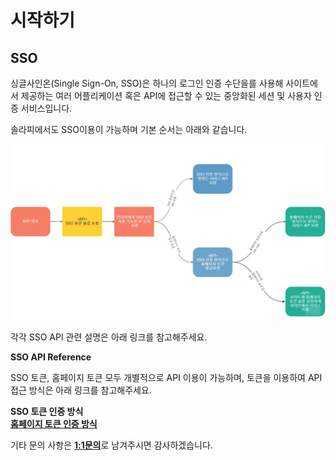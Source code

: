 # 시작하기

## SSO

싱글사인온\(Single Sign-On, SSO\)은 하나의 로그인 인증 수단을를 사용해 사이트에서 제공하는 여러 어플리케이션 혹은 API에 접근할 수 있는 중앙화된 세션 및 사용자 인증 서비스입니다.

솔라피에서도 SSO이용이 가능하며 기본 순서는 아래와 같습니다.

![](../.gitbook/assets/my-first-board.jpg)

각각 SSO API 관련 설명은 아래 링크를 참고해주세요.

**SSO API Reference**  
  
SSO 토큰, 홈페이지 토큰 모두 개별적으로 API 이용이 가능하며, 토큰을 이용하여 API접근 방식은 아래 링크를 참고해주세요.  
  
**SSO 토큰 인증 방식**  
[**홈페이지 토큰 인증 방식**](https://docs.solapi.com/authentication/oauth2-3/oauth2#step-3-api)  
  
기타 문의 사항은 [**1:1문의**](https://support.solapi.com/hc/ko/requests/new)로 남겨주시면 감사하겠습니다.

